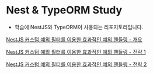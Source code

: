 # Nest & TypeORM Study
- 학습에 NestJS와 TypeORM이 사용되는 리포지토리입니다.

[NestJS 커스텀 예외 필터를 이용한 효과적인 예외 핸들링 - 개요](https://github.com/jimyungkoh/nest-typeorm-study/tree/nestjs/effective-exception-handling/overview)

[NestJS 커스텀 예외 필터를 이용한 효과적인 예외 핸들링 - 전략 1](https://github.com/jimyungkoh/nest-typeorm-study/tree/nestjs/effective-exception-handling/strategy1)

[NestJS 커스텀 예외 필터를 이용한 효과적인 예외 핸들링 - 전략 2](https://github.com/jimyungkoh/nest-typeorm-study/tree/nestjs/effective-exception-handling/strategy2)